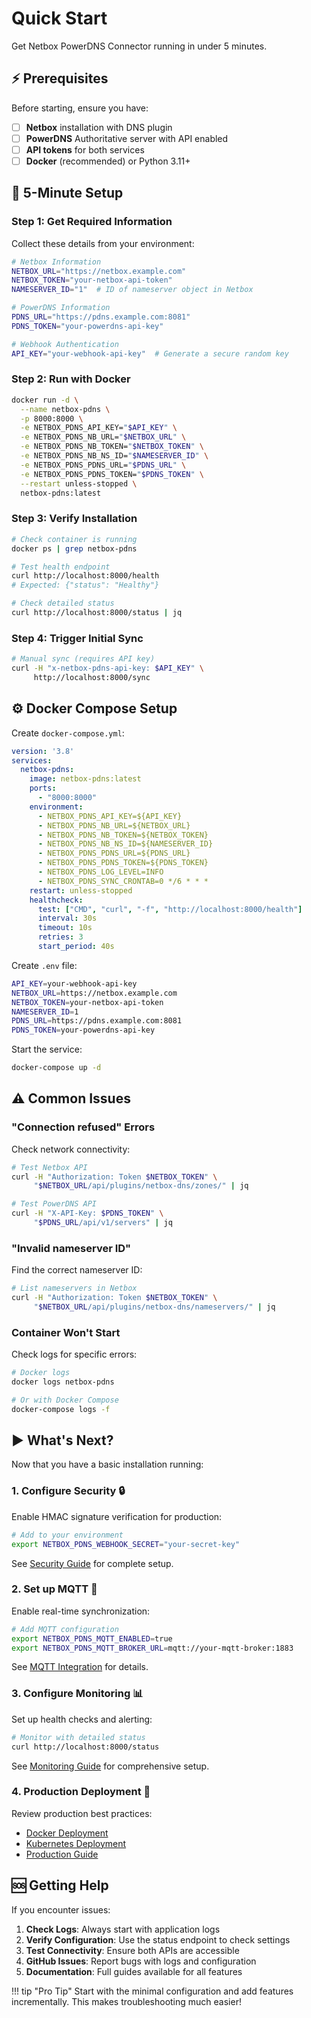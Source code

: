 # Quick Start

Get Netbox PowerDNS Connector running in under 5 minutes.

## :zap: Prerequisites

Before starting, ensure you have:

- [ ] **Netbox** installation with DNS plugin
- [ ] **PowerDNS** Authoritative server with API enabled
- [ ] **API tokens** for both services
- [ ] **Docker** (recommended) or Python 3.11+

## :rocket: 5-Minute Setup

### Step 1: Get Required Information

Collect these details from your environment:

```bash
# Netbox Information
NETBOX_URL="https://netbox.example.com"
NETBOX_TOKEN="your-netbox-api-token"
NAMESERVER_ID="1"  # ID of nameserver object in Netbox

# PowerDNS Information  
PDNS_URL="https://pdns.example.com:8081"
PDNS_TOKEN="your-powerdns-api-key"

# Webhook Authentication
API_KEY="your-webhook-api-key"  # Generate a secure random key
```

### Step 2: Run with Docker

```bash
docker run -d \
  --name netbox-pdns \
  -p 8000:8000 \
  -e NETBOX_PDNS_API_KEY="$API_KEY" \
  -e NETBOX_PDNS_NB_URL="$NETBOX_URL" \
  -e NETBOX_PDNS_NB_TOKEN="$NETBOX_TOKEN" \
  -e NETBOX_PDNS_NB_NS_ID="$NAMESERVER_ID" \
  -e NETBOX_PDNS_PDNS_URL="$PDNS_URL" \
  -e NETBOX_PDNS_PDNS_TOKEN="$PDNS_TOKEN" \
  --restart unless-stopped \
  netbox-pdns:latest
```

### Step 3: Verify Installation

```bash
# Check container is running
docker ps | grep netbox-pdns

# Test health endpoint
curl http://localhost:8000/health
# Expected: {"status": "Healthy"}

# Check detailed status
curl http://localhost:8000/status | jq
```

### Step 4: Trigger Initial Sync

```bash
# Manual sync (requires API key)
curl -H "x-netbox-pdns-api-key: $API_KEY" \
     http://localhost:8000/sync
```

## :gear: Docker Compose Setup

Create `docker-compose.yml`:

```yaml
version: '3.8'
services:
  netbox-pdns:
    image: netbox-pdns:latest
    ports:
      - "8000:8000"
    environment:
      - NETBOX_PDNS_API_KEY=${API_KEY}
      - NETBOX_PDNS_NB_URL=${NETBOX_URL}
      - NETBOX_PDNS_NB_TOKEN=${NETBOX_TOKEN}
      - NETBOX_PDNS_NB_NS_ID=${NAMESERVER_ID}
      - NETBOX_PDNS_PDNS_URL=${PDNS_URL}
      - NETBOX_PDNS_PDNS_TOKEN=${PDNS_TOKEN}
      - NETBOX_PDNS_LOG_LEVEL=INFO
      - NETBOX_PDNS_SYNC_CRONTAB=0 */6 * * *
    restart: unless-stopped
    healthcheck:
      test: ["CMD", "curl", "-f", "http://localhost:8000/health"]
      interval: 30s
      timeout: 10s
      retries: 3
      start_period: 40s
```

Create `.env` file:

```bash
API_KEY=your-webhook-api-key
NETBOX_URL=https://netbox.example.com
NETBOX_TOKEN=your-netbox-api-token
NAMESERVER_ID=1
PDNS_URL=https://pdns.example.com:8081
PDNS_TOKEN=your-powerdns-api-key
```

Start the service:

```bash
docker-compose up -d
```

## :warning: Common Issues

### "Connection refused" Errors

Check network connectivity:

```bash
# Test Netbox API
curl -H "Authorization: Token $NETBOX_TOKEN" \
     "$NETBOX_URL/api/plugins/netbox-dns/zones/" | jq

# Test PowerDNS API  
curl -H "X-API-Key: $PDNS_TOKEN" \
     "$PDNS_URL/api/v1/servers" | jq
```

### "Invalid nameserver ID" 

Find the correct nameserver ID:

```bash
# List nameservers in Netbox
curl -H "Authorization: Token $NETBOX_TOKEN" \
     "$NETBOX_URL/api/plugins/netbox-dns/nameservers/" | jq
```

### Container Won't Start

Check logs for specific errors:

```bash
# Docker logs
docker logs netbox-pdns

# Or with Docker Compose
docker-compose logs -f
```

## :arrow_forward: What's Next?

Now that you have a basic installation running:

### 1. **Configure Security** :lock:
Enable HMAC signature verification for production:

```bash
# Add to your environment
export NETBOX_PDNS_WEBHOOK_SECRET="your-secret-key"
```

See [Security Guide](security.md) for complete setup.

### 2. **Set up MQTT** :arrows_counterclockwise:
Enable real-time synchronization:

```bash
# Add MQTT configuration
export NETBOX_PDNS_MQTT_ENABLED=true
export NETBOX_PDNS_MQTT_BROKER_URL=mqtt://your-mqtt-broker:1883
```

See [MQTT Integration](mqtt.md) for details.

### 3. **Configure Monitoring** :bar_chart:
Set up health checks and alerting:

```bash
# Monitor with detailed status
curl http://localhost:8000/status
```

See [Monitoring Guide](monitoring.md) for comprehensive setup.

### 4. **Production Deployment** :rocket:
Review production best practices:

- [Docker Deployment](deployment/docker.md)
- [Kubernetes Deployment](deployment/kubernetes.md)  
- [Production Guide](deployment/production.md)

## :sos: Getting Help

If you encounter issues:

1. **Check Logs**: Always start with application logs
2. **Verify Configuration**: Use the status endpoint to check settings
3. **Test Connectivity**: Ensure both APIs are accessible
4. **GitHub Issues**: Report bugs with logs and configuration
5. **Documentation**: Full guides available for all features

!!! tip "Pro Tip"
    Start with the minimal configuration and add features incrementally. This makes troubleshooting much easier!